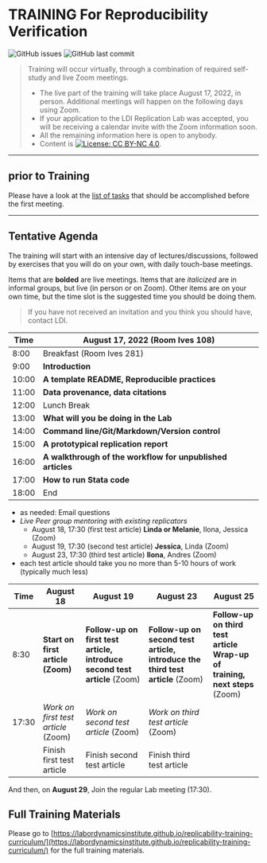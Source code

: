 TRAINING For Reproducibility Verification
=========================================


![GitHub issues](https://img.shields.io/github/issues-raw/labordynamicsinstitute/replicability-training.svg?style=flat) ![GitHub last commit](https://img.shields.io/github/last-commit/labordynamicsinstitute/replicability-training.svg?style=flat)

> Training will occur virtually, through a combination of required self-study and live Zoom meetings. 
> - The live part of the training will take place August 17, 2022, in person. Additional meetings will happen on the following days using Zoom.
> - If your application to the LDI Replication Lab was accepted,  you will be receiving a calendar invite with the Zoom information soon. 
> - All the remaining information here is open to anybody. 
> - Content is [![License: CC BY-NC 4.0](https://licensebuttons.net/l/by-nc/4.0/80x15.png)](https://creativecommons.org/licenses/by-nc/4.0/).

---

prior to Training
------

Please have a look at the [list of tasks](https://labordynamicsinstitute.github.io/replicability-training-curriculum/pre-training.html) that should be accomplished before the first meeting. 

---

Tentative Agenda
----------------

The training will start with an intensive day of lectures/discussions, followed by exercises that you will do on your own, with daily touch-base meetings.

Items that are **bolded** are live meetings. Items that are *italicized* are in informal groups, but live (in person or on Zoom). Other items are on your own time, but the time slot is the suggested time you should be doing them. 

> If you have not received an invitation and you think you should have, contact LDI.

| Time  |  August 17, 2022     (Room Ives 108)                           |
|-------|-----------------------------------------------------------|
|  8:00 | Breakfast (Room Ives 281) |
|  9:00 |  **Introduction**      |
| 10:00 |  **A template README, Reproducible practices**                     |
| 11:00 | **Data provenance, data citations**  |
| 12:00 |  Lunch Break                                               |
| 13:00 |  **What will you be doing in the Lab**                    |
| 14:00 |  **Command line/Git/Markdown/Version control**                    |
| 15:00 |  **A prototypical replication report**                        |
| 16:00 |  **A walkthrough of the workflow for unpublished articles** |
| 17:00 | **How to run Stata code** |
| 18:00 | End                           |




- as needed: Email questions
- *Live Peer group mentoring with existing replicators*
  - August 18, 17:30 (first test article) **Linda or Melanie**, Ilona, Jessica (Zoom)
  - August 19, 17:30 (second test article) **Jessica**, Linda (Zoom)
  - August 23, 17:30 (third test article) **Ilona**, Andres (Zoom)
- each test article should take you no more than 5-10 hours of work (typically much less)


| Time     | August 18                         |  August 19                          | August 23                          | August 25 |
|----------|-----------------------------------|---------------------------------------|----------------------------------------|----------------------------------------|
| 8:30     | **Start on first article (Zoom)** | **Follow-up on first test article, introduce second test article** (Zoom)  |  **Follow-up on second test article, introduce the third test article** (Zoom) | **Follow-up on third test article**<br>**Wrap-up of training, next steps** (Zoom) | 
| 17:30    | *Work on first test article* <br>(Zoom) | *Work on second test article* (Zoom) |  *Work on third test article* (Zoom)  |  |
|          | Finish first test article           |  Finish second test article           |  Finish third test article    ||                                   

And then, on **August 29**, Join the regular Lab meeting (17:30).

Full Training Materials
----------------------

Please go to [https://labordynamicsinstitute.github.io/replicability-training-curriculum/](https://labordynamicsinstitute.github.io/replicability-training-curriculum/) for the full training materials.
